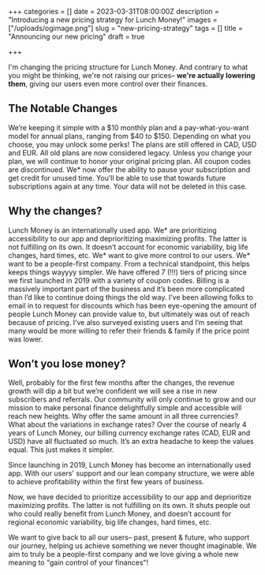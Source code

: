 +++
categories = []
date = 2023-03-31T08:00:00Z
description = "Introducing a new pricing strategy for Lunch Money!"
images = ["/uploads/ogimage.png"]
slug = "new-pricing-strategy"
tags = []
title = "Announcing our new pricing"
draft = true

+++

I'm changing the pricing structure for Lunch Money. And contrary to what you might be thinking, we're not raising our prices– **we're actually lowering them**, giving our users even more control over their finances.

## The Notable Changes

We’re keeping it simple with a $10 monthly plan and a pay-what-you-want model for annual plans, ranging from $40 to $150. Depending on what you choose, you may unlock some perks! The plans are still offered in CAD, USD and EUR.
All old plans are now considered legacy. Unless you change your plan, we will continue to honor your original pricing plan.
All coupon codes are discontinued.
We\* now offer the ability to pause your subscription and get credit for unused time. You’ll be able to use that towards future subscriptions again at any time. Your data will not be deleted in this case.

## Why the changes?

Lunch Money is an internationally used app. We* are prioritizing accessibility to our app and deprioritizing maximizing profits. The latter is not fulfilling on its own. It doesn’t account for economic variability, big life changes, hard times, etc. We* want to give more control to our users. We\* want to be a people-first company.
From a technical standpoint, this helps keeps things wayyyy simpler. We have offered 7 (!!!) tiers of pricing since we first launched in 2019 with a variety of coupon codes. Billing is a massively important part of the business and it’s been more complicated than I’d like to continue doing things the old way.
I’ve been allowing folks to email in to request for discounts which has been eye-opening the amount of people Lunch Money can provide value to, but ultimately was out of reach because of pricing. I’ve also surveyed existing users and I’m seeing that many would be more willing to refer their friends & family if the price point was lower.

## Won’t you lose money?

Well, probably for the first few months after the changes, the revenue growth will dip a bit but we’re confident we will see a rise in new subscribers and referrals. Our community will only continue to grow and our mission to make personal finance delightfully simple and accessible will reach new heights.
Why offer the same amount in all three currencies? What about the variations in exchange rates?
Over the course of nearly 4 years of Lunch Money, our billing currency exchange rates (CAD, EUR and USD) have all fluctuated so much. It’s an extra headache to keep the values equal. This just makes it simpler.

Since launching in 2019, Lunch Money has become an internationally used app. With our users' support and our lean company structure, we were able to achieve profitability within the first few years of business.

Now, we have decided to prioritize accessibility to our app and deprioritize maximizing profits. The latter is not fulfilling on its own. It shuts people out who could really benefit from Lunch Money, and doesn’t account for regional economic variability, big life changes, hard times, etc.

We want to give back to all our users– past, present & future, who support our journey, helping us achieve something we never thought imaginable. We aim to truly be a people-first company and we love giving a whole new meaning to "gain control of your finances"!
